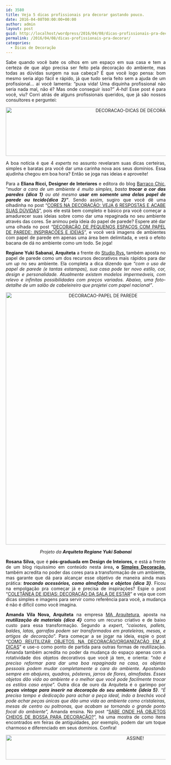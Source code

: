 ```yaml
---
id: 3580
title: Veja 5 dicas profissionais pra decorar gastando pouco.
date: 2016-04-08T00:00:00+00:00
author: admin
layout: post
guid: http://localhost/wordpress/2016/04/08/dicas-profissionais-pra-decorar/
permalink: /2016/04/08/dicas-profissionais-pra-decorar/
categories:
  - Dicas de Decoração
---
```

<p align="justify">
  Sabe quando você bate os olhos em um espaço em sua casa e tem a certeza de que algo precisa ser feito pela decoração do ambiente, mas todas as dúvidas surgem na sua cabeça? É que você logo pensa: bom mesmo seria algo fácil e rápido, já que tudo seria feito sem a ajuda de um profissional… aí você lamenta: “puxa vida! Uma diquinha profissional não seria nada mal, não é? Mas onde conseguir isso?” <em>A-há</em>! Esse post é para você, viu? Corri atrás de alguns profissionais queridos, que já são nossos consultores e perguntei:
</p>

<p align="center">
  <img class="alignnone size-full wp-image-12296" src="http://www.trololodemulher.com.br/blog/wp-content/uploads/2016/04/DECORACAO-DICAS-DE-DECORACAO.jpg" alt="DECORACAO-DICAS DE DECORACAO" width="800" height="154" />
</p>

<p align="justify">
  A boa notícia é que 4 <em>experts</em> no assunto revelaram suas dicas certeiras, simples e baratas pra você dar uma carinha nova aos seus domínios. Essa ajudinha chegou em boa hora? Então se joga nas ideias e aproveite!
</p>

<p align="justify">
  Para a <strong>Eliana Ricci, Designer de Interiores</strong> e editora do blog <a href="http://barraco-chic.blogspot.com.br/" target="_blank">Barraco Chic</a>, “<em>mudar a cara de um ambiente é muito simples, basta <strong>trocar a cor das paredes {dica 1}</strong> ou até mesmo </em><strong><em>usar em somente uma delas papel de parede ou tecido{dica 2}</em>”</strong>. Sendo assim, sugiro que você dê uma olhadinha no post “<a href="http://www.trololodemulher.com.br/2014/02/13/cores-na-decoracao/" target="_blank">CORES NA DECORAÇÃO: VEJA 6 RESPOSTAS E ACABE SUAS DÚVIDAS</a>”, pois ele está bem completo e básico pra você começar a amadurecer suas ideias sobre como dar uma repaginada no seu ambiente através das cores. Se animou pela ideia do papel de parede? Espere até dar uma olhada no post “<a href="http://www.decoracaodacasa.com/decoracao-papel-de-parede-2/" target="_blank">DECORAÇÃO DE PEQUENOS ESPAÇOS COM PAPEL DE PAREDE: INSPIRAÇÕES E IDEIAS</a>”, e você verá imagens de ambientes com papel de parede em apenas uma área bem delimitada, e verá o efeito bacana de dá no ambiente como um todo. Se joga!
</p>

<p align="justify">
  <strong>Regiane Yuki Sabanai, Arquiteta</strong> a frente do <a href="http://www.studiorys.com/crbst_0.html" target="_blank">Studio Rys</a><strong>, </strong>também aposta no papel de parede como um dos recursos decorativos mais rápidos para dar um <em>up</em> no seu ambiente. Ela completa a dica dizendo que “<em>com o uso de papel de parede (e tantas estampas), sua casa pode ter novo estilo, cor, design e personalidade. Atualmente existem modelos impermeáveis, com relevo e infinitas possibilidades com preços variados. Abaixo, uma foto-detalhe de um salão de cabeleireiro que projetei com papel nacional”</em>.
</p>

<p align="center">
  <img class="alignnone size-full wp-image-12297" src="http://www.trololodemulher.com.br/blog/wp-content/uploads/2016/04/DECORACAO-PAPEL-DE-PAREDE.jpg" alt="DECORACAO-PAPEL DE PAREDE" width="597" height="796" />
</p>

<p align="center">
  <em>Projeto da <strong>Arquiteta Regiane Yuki Sabanai</strong></em>
</p>

<p align="justify">
  <strong>Rosana Silva, </strong>que é<strong> pós-graduada em Design de Inteiores, </strong>e está a frente de um blog riquíssimo em conteúdo nesta área<strong>, o <a href="http://www.simplesdecoracao.com.br/" target="_blank">Simples Decoração</a>, </strong>também acredita no poder das cores para a transformação de um ambiente, mas garante que dá para alcançar esse objetivo de maneira ainda mais prática: <strong><em>trocando acessórios, como almofadas e objetos {dica 3}</em></strong>. Ficou na empolgação pra começar já e precisa de inspirações? Espie o post “<a href="http://www.trololodemulher.com.br/2015/01/07/decoracao-sala-estar/" target="_blank">COLETÂNEA DE IDEIAS: DECORAÇÃO DA SALA DE ESTAR</a>” e veja que com dicas simples e imagens para servir como referência para você, a mudança é não é difícil como você imagina.
</p>

<p align="justify">
  <strong>Amanda Vila Nova, Arquiteta</strong> na empresa <a href="http://www.maarquitetura.net/" target="_blank">MA Arquitetura</a>, aposta na <strong><em>reutilização de materiais {dica 4}</em></strong> como um recurso criativo e de baixo custo para essa transformação. Segundo a <em>expert</em>, “<em>caixotes, pallets, baldes, latas, garrafas podem ser transformados em prateleiras, mesas, e artigos de decoração</em>”. Para começar a se jogar na ideia, espie o post “<a href="http://www.decoracaodacasa.com/objetos-decoracao-organizacao/" target="_blank">COMO REUTILIZAR OBJETOS NA DECORAÇÃO/ORGANIZAÇÃO EM 4 DICAS</a>” e use-o como ponto de partida para outras formas de reutilização. Amanda também acredita no poder da mudança do espaço apenas com a rotatividade dos objetos decorativos que você já tem, e orienta: “<em>não é preciso reformar para dar uma boa repaginada na casa, os objetos pessoais podem mudar completamente a cara do ambiente. Apostando sempre em abajures, quadros, pôsteres, jarros de flores, almofadas. Esses objetos dão vida ao ambiente e o melhor que você pode facilmente trocar os estilos caso enjoe</em>”. Outra dica de ouro da Arquiteta é o garimpo por <strong><em>peças vintage para inserir na decoração do seu ambiente {ideia 5}</em></strong>. “<em>É preciso tempo e dedicação para achar a peça ideal, indo a brechós você pode achar peças únicas que dão uma vida ao ambiente como cristaleiras, mesas de centro ou poltronas, que acabam se tornando o grande ponto focal do ambiente”, </em>Amanda ensina. No post “<a href="http://www.trololodemulher.com.br/2012/08/27/objeto-enfeite-decoracao/" target="_blank">SABE ONDE HÁ OBJETOS CHEIOS DE BOSSA PARA DECORAÇÃO?</a>”, há uma mostra de como itens encontrados em feiras de antiguidades, por exemplo, podem dar um toque charmoso e diferenciado em seus domínios. Confira!
</p>

<p align="center">
  <a href="http://feedburner.google.com/fb/a/mailverify?uri=blogBichaFemea&loc=en_US" target="_blank"><img class="alignnone size-full wp-image-10439" src="http://www.trololodemulher.com.br/blog/wp-content/uploads/2014/09/ASSINE.png" alt="ASSINE!" width="800" height="78" /></a>
</p>